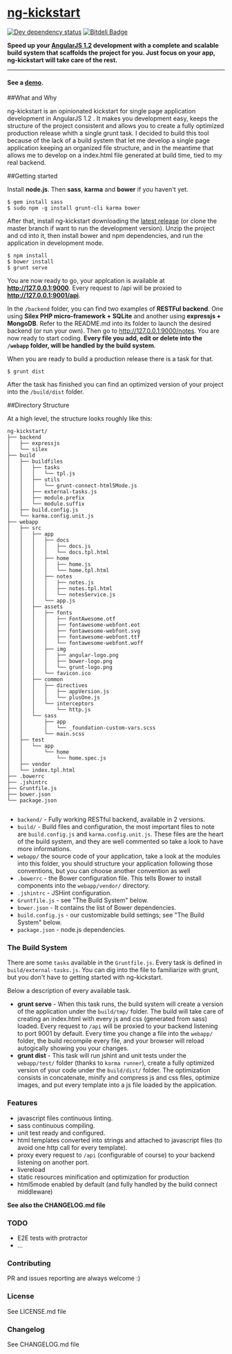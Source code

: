 # [ng-kickstart](http://vesparny.github.io/ng-kickstart/) 
[![Dev dependency status](https://david-dm.org/vesparny/ng-kickstart/dev-status.png)](https://david-dm.org/vesparny/ng-kickstart#info=devDependencies "Dependency status") [![Bitdeli Badge](https://d2weczhvl823v0.cloudfront.net/vesparny/ng-kickstart/trend.png)](https://bitdeli.com/free "Bitdeli Badge")

**Speed up your [AngularJS 1.2](http://angularjs.org) development with a complete and scalable build system that scaffolds the project for you. Just focus on your app, ng-kickstart will take care of the rest.**
***

#### See a [demo](http://vesparny.github.io/ng-kickstart/).

##What and Why

ng-kickstart is an opinionated kickstart for single page application development in AngularJS 1.2 . It makes you development easy, keeps the structure of the project consistent and allows you to create a fully optimized production release whith a single grunt task. I decided to build this tool because of the lack of a build system that let me develop a single page application keeping an organized file structure, and in the meantime that allows me to develop on a index.html file generated at build time, tied to my real backend.

##Getting started

Install **node.js**. Then **sass**, **karma** and **bower** if you haven't yet.

    $ gem install sass
    $ sudo npm -g install grunt-cli karma bower
    
After that, install ng-kickstart downloading the [latest release](https://github.com/vesparny/ng-kickstart/releases) (or clone the master branch if want to run the development version). Unzip the project and cd into it, then install bower and npm dependencies, and run the application in development mode.

    $ npm install
    $ bower install
    $ grunt serve
    
You are now ready to go, your applcation is available at **http://127.0.0.1:9000**. Every request to /api will be proxied to **http://127.0.0.1:9001/api**.

In the `/backend` folder, you can find two examples of **RESTFul backend**. One using **Silex PHP micro-framework + SQLite** and another using **expressjs + MongoDB**. Refer to the README.md into its folder to launch the desired backend (or run your own). Then go to http://127.0.0.1:9000/notes. You are now ready to start coding.
**Every file you add, edit or delete into the `/webapp` folder, will be handled by the build system**.

When you are ready to build a production release there is a task for that.

    
    $ grunt dist
    
After the task has finished you can find an optimized version of your project into the `/build/dist` folder.


##Directory Structure

At a high level, the structure looks roughly like this:

```
ng-kickstart/
├── backend
│   ├── expressjs
│   └── silex
├── build
│   ├── buildfiles
│   │   ├── tasks
│   │   │   └── tpl.js
│   │   ├── utils
│   │   │   └── grunt-connect-html5Mode.js
│   │   ├── external-tasks.js
│   │   ├── module.prefix
│   │   └── module.suffix
│   ├── build.config.js
│   └── karma.config.unit.js
├── webapp
│   ├── src
│   │   ├── app
│   │   │   ├── docs
│   │   │   │   ├── docs.js
│   │   │   │   └── docs.tpl.html
│   │   │   ├── home
│   │   │   │   ├── home.js
│   │   │   │   └── home.tpl.html
│   │   │   ├── notes
│   │   │   │   ├── notes.js
│   │   │   │   ├── notes.tpl.html
│   │   │   │   └── notesService.js
│   │   │   └── app.js
│   │   ├── assets
│   │   │   ├── fonts
│   │   │   │   ├── FontAwesome.otf
│   │   │   │   ├── fontawesome-webfont.eot
│   │   │   │   ├── fontawesome-webfont.svg
│   │   │   │   ├── fontawesome-webfont.ttf
│   │   │   │   └── fontawesome-webfont.woff
│   │   │   ├── img
│   │   │   │   ├── angular-logo.png
│   │   │   │   ├── bower-logo.png
│   │   │   │   └── grunt-logo.png
│   │   │   └── favicon.ico
│   │   ├── common
│   │   │   ├── directives
│   │   │   │   ├── appVersion.js
│   │   │   │   └── plusOne.js
│   │   │   └── interceptors
│   │   │       └── http.js
│   │   └── sass
│   │       ├── app
│   │       │   └── _foundation-custom-vars.scss
│   │       └── main.scss
│   ├── test
│   │   └── app
│   │       └── home
│   │           └── home.spec.js
│   ├── vendor
│   └── index.tpl.html
├── .bowerrc
├── .jshintrc
├── Gruntfile.js
├── bower.json
└── package.json
                               
```

- `backend/` - Fully working RESTful backend, available in 2 versions.
- `build/` - Build files and configuration, the most important files to note are `build.config.js` and `karma.config.unit.js`. These files are the heart of the build system, and they are well commented so take a look to have more informations.
- `webapp/` the source code of your application, take a look at the modules into this folder, you should structure your application following those conventions, but you can choose another convention as well
- `.bowerrc` - the Bower configuration file. This tells Bower to install
  components into the `webapp/vendor/` directory.
- `.jshintrc` - JSHint configuration.
- `Gruntfile.js` - see "The Build System" below.
- `bower.json` - It contains the list of Bower dependencies.
- `build.config.js` - our customizable build settings; see "The Build System" below.
- `package.json` - node.js dependencies.

### The Build System

There are some `tasks` available in the `Gruntfile.js`. Every task is defined in `build/external-tasks.js`. You can dig into the file to familiarize with grunt, but you don't have to getting started with ng-kickstart.

Below a description of every available task.

* **grunt serve** - When this task runs, the build system will create a version of the application under the `build/tmp/` folder. The build will take care of creating an index.html with every js and css (generated from sass) loaded. Every request to `/api` will be proxied to your backend listening 	to port 9001 by default. Every time you change a file into the `webapp/` 	folder, the build recompile every file, and your browser will reload 	autogically showing 	you your changes.
* **grunt dist** - This task will run jshint and unit tests under the `webapp/test/` folder (thanks to `karma runner`), create a fully optimized version of your code under the `build/dist/` folder. The optimization consists in concatenate, minify and compress js and css files, 	optimize images, and 	put every template into a js file loaded by the 	application.

### Features

* javascript files continuous linting.
* sass continuous compiling.
* unit test ready and configured.
* html templates converted into strings and attached to javascript files (to avoid one http call for every template).
* proxy every request to `/api` (configurable of course) to your backend listening on another port.
* livereload
* static resources minification and optimization for production
* html5mode enabled by default (and fully handled by the build connect middleware)

**See also the CHANGELOG.md file**


### TODO

* E2E tests with protractor
* ...

### Contributing

PR and issues reporting are always welcome :)

### License

See LICENSE.md file

### Changelog

See CHANGELOG.md file






